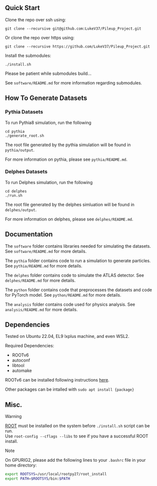 ## Quick Start
Clone the repo over ssh using:
```
git clone --recursive git@github.com:LukeV37/Pileup_Project.git
```

Or clone the repo over https using:
```
git clone --recursive https://github.com/LukeV37/Pileup_Project.git
```

Install the submodules:
```
./install.sh
```

Please be patient while submodules build...

See `software/README.md` for more information regarding submodules.


## How To Generate Datasets

### Pythia Datasets
To run Pythia8 simulation, run the following
```
cd pythia
./generate_root.sh
```
The root file generated by the pythia simulation will be found in `pythia/output`. 

For more information on pythia, please see `pythia/README.md`.

### Delphes Datasets
To run Delphes simulation, run the following
```
cd delphes
./run.sh
```
The root file generated by the delphes simluation will be found in `delphes/output`. 

For more information on delphes, please see `delphes/README.md`.

## Documentation
The `software` folder contains libraries needed for simulating the datasets. See `software/README.md` for more details.

The `pythia` folder contains code to run a simulation to generate particles. See `pythia/README.md` for more details.

The `delphes` folder contains code to simulate the ATLAS detector. See `delphes/README.md` for more details.

The `python` folder contains code that preprocesses the datasets and code for PyTorch model. See `python/README.md` for more details.

The `analysis` folder contains code used for physics analysis. See `analysis/README.md` for more details.


## Dependencies
Tested on Ubuntu 22.04, EL9 lxplus machine, and even WSL2.

Required Dependencies:
<ul>
<li>ROOTv6</li>
<li>autoconf</li>
<li>libtool</li>
<li>automake</li>
</ul>

ROOTv6 can be installed following instructions [here](https://root.cern/install/).

Other packages can be intalled with `sudo apt install {package}`

## Misc.

>[!WARNING]
> [ROOT](https://root.cern/install/) must be installed on the system before `./install.sh` script can be run. \
> Use `root-config --cflags --libs` to see if you have a successful ROOT install.

>[!NOTE]
> On GPURIG2, please add the following lines to your `.bashrc` file in your home directory:
> ```bash
> export ROOTSYS=/usr/local/rootpy27/root_install
> export PATH=$ROOTSYS/bin:$PATH
> ```
